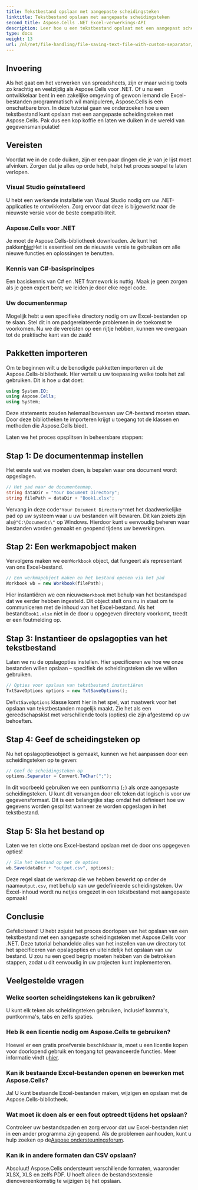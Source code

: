 ```yaml
---
title: Tekstbestand opslaan met aangepaste scheidingsteken
linktitle: Tekstbestand opslaan met aangepaste scheidingsteken
second_title: Aspose.Cells .NET Excel-verwerkings-API
description: Leer hoe u een tekstbestand opslaat met een aangepast scheidingsteken met Aspose.Cells voor .NET. Inclusief stapsgewijze handleiding en tips.
type: docs
weight: 13
url: /nl/net/file-handling/file-saving-text-file-with-custom-separator/
---
```

## Invoering
Als het gaat om het verwerken van spreadsheets, zijn er maar weinig tools zo krachtig en veelzijdig als Aspose.Cells voor .NET. Of u nu een ontwikkelaar bent in een zakelijke omgeving of gewoon iemand die Excel-bestanden programmatisch wil manipuleren, Aspose.Cells is een onschatbare bron. In deze tutorial gaan we onderzoeken hoe u een tekstbestand kunt opslaan met een aangepaste scheidingsteken met Aspose.Cells. Pak dus een kop koffie en laten we duiken in de wereld van gegevensmanipulatie!
## Vereisten
Voordat we in de code duiken, zijn er een paar dingen die je van je lijst moet afvinken. Zorgen dat je alles op orde hebt, helpt het proces soepel te laten verlopen.
### Visual Studio geïnstalleerd
U hebt een werkende installatie van Visual Studio nodig om uw .NET-applicaties te ontwikkelen. Zorg ervoor dat deze is bijgewerkt naar de nieuwste versie voor de beste compatibiliteit.
### Aspose.Cells voor .NET
 Je moet de Aspose.Cells-bibliotheek downloaden. Je kunt het pakken[hier](https://releases.aspose.com/cells/net/)Het is essentieel om de nieuwste versie te gebruiken om alle nieuwe functies en oplossingen te benutten.
### Kennis van C#-basisprincipes
Een basiskennis van C# en .NET framework is nuttig. Maak je geen zorgen als je geen expert bent; we leiden je door elke regel code.
### Uw documentenmap
Mogelijk hebt u een specifieke directory nodig om uw Excel-bestanden op te slaan. Stel dit in om padgerelateerde problemen in de toekomst te voorkomen.
Nu we de vereisten op een rijtje hebben, kunnen we overgaan tot de praktische kant van de zaak!
## Pakketten importeren
Om te beginnen wilt u de benodigde pakketten importeren uit de Aspose.Cells-bibliotheek. Hier vertelt u uw toepassing welke tools het zal gebruiken. Dit is hoe u dat doet:
```csharp
using System.IO;
using Aspose.Cells;
using System;
```
Deze statements zouden helemaal bovenaan uw C#-bestand moeten staan. Door deze bibliotheken te importeren krijgt u toegang tot de klassen en methoden die Aspose.Cells biedt.

Laten we het proces opsplitsen in beheersbare stappen:
## Stap 1: De documentenmap instellen
Het eerste wat we moeten doen, is bepalen waar ons document wordt opgeslagen. 
```csharp
// Het pad naar de documentenmap.
string dataDir = "Your Document Directory";
string filePath = dataDir + "Book1.xlsx";
```
 Vervang in deze code`"Your Document Directory"`met het daadwerkelijke pad op uw systeem waar u uw bestanden wilt bewaren. Dit kan zoiets zijn als`@"C:\Documents\"` op Windows. Hierdoor kunt u eenvoudig beheren waar bestanden worden gemaakt en geopend tijdens uw bewerkingen.
## Stap 2: Een werkmapobject maken
 Vervolgens maken we een`Workbook` object, dat fungeert als representant van ons Excel-bestand. 
```csharp
// Een werkmapobject maken en het bestand openen via het pad
Workbook wb = new Workbook(filePath);
```
 Hier instantiëren we een nieuwe`Workbook` met behulp van het bestandspad dat we eerder hebben ingesteld. Dit object stelt ons nu in staat om te communiceren met de inhoud van het Excel-bestand. Als het bestand`Book1.xlsx` niet in de door u opgegeven directory voorkomt, treedt er een foutmelding op.
## Stap 3: Instantieer de opslagopties van het tekstbestand
Laten we nu de opslagopties instellen. Hier specificeren we hoe we onze bestanden willen opslaan – specifiek de scheidingsteken die we willen gebruiken.
```csharp
// Opties voor opslaan van tekstbestand instantiëren
TxtSaveOptions options = new TxtSaveOptions();
```
 De`TxtSaveOptions` klasse komt hier in het spel, wat maatwerk voor het opslaan van tekstbestanden mogelijk maakt. Zie het als een gereedschapskist met verschillende tools (opties) die zijn afgestemd op uw behoeften.
## Stap 4: Geef de scheidingsteken op
Nu het opslagoptiesobject is gemaakt, kunnen we het aanpassen door een scheidingsteken op te geven:
```csharp
// Geef de scheidingsteken op
options.Separator = Convert.ToChar(";");
```
In dit voorbeeld gebruiken we een puntkomma (`;`) als onze aangepaste scheidingsteken. U kunt dit vervangen door elk teken dat logisch is voor uw gegevensformaat. Dit is een belangrijke stap omdat het definieert hoe uw gegevens worden gesplitst wanneer ze worden opgeslagen in het tekstbestand.
## Stap 5: Sla het bestand op
Laten we ten slotte ons Excel-bestand opslaan met de door ons opgegeven opties!
```csharp
// Sla het bestand op met de opties
wb.Save(dataDir + "output.csv", options);
```
 Deze regel slaat de werkmap die we hebben bewerkt op onder de naam`output.csv`, met behulp van uw gedefinieerde scheidingsteken. Uw Excel-inhoud wordt nu netjes omgezet in een tekstbestand met aangepaste opmaak!
## Conclusie
Gefeliciteerd! U hebt zojuist het proces doorlopen van het opslaan van een tekstbestand met een aangepaste scheidingsteken met Aspose.Cells voor .NET. Deze tutorial behandelde alles van het instellen van uw directory tot het specificeren van opslagopties en uiteindelijk het opslaan van uw bestand. U zou nu een goed begrip moeten hebben van de betrokken stappen, zodat u dit eenvoudig in uw projecten kunt implementeren.
## Veelgestelde vragen
### Welke soorten scheidingstekens kan ik gebruiken?
U kunt elk teken als scheidingsteken gebruiken, inclusief komma's, puntkomma's, tabs en zelfs spaties.
### Heb ik een licentie nodig om Aspose.Cells te gebruiken?
 Hoewel er een gratis proefversie beschikbaar is, moet u een licentie kopen voor doorlopend gebruik en toegang tot geavanceerde functies. Meer informatie vindt u[hier](https://purchase.aspose.com/buy).
### Kan ik bestaande Excel-bestanden openen en bewerken met Aspose.Cells?
Ja! U kunt bestaande Excel-bestanden maken, wijzigen en opslaan met de Aspose.Cells-bibliotheek.
### Wat moet ik doen als er een fout optreedt tijdens het opslaan?
Controleer uw bestandspaden en zorg ervoor dat uw Excel-bestanden niet in een ander programma zijn geopend. Als de problemen aanhouden, kunt u hulp zoeken op de[Aspose ondersteuningsforum](https://forum.aspose.com/c/cells/9).
### Kan ik in andere formaten dan CSV opslaan?
Absoluut! Aspose.Cells ondersteunt verschillende formaten, waaronder XLSX, XLS en zelfs PDF. U hoeft alleen de bestandsextensie dienovereenkomstig te wijzigen bij het opslaan.